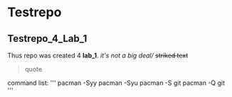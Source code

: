 # Testrepo
## Testrepo_4_Lab_1
Thus repo was created 4 **lab_1**. 
*it's not a big deal/*
~~striked text~~
>quote

command list:
'''
pacman -Syy
pacman -Syu
pacman -S git
pacman -Q git
'''
